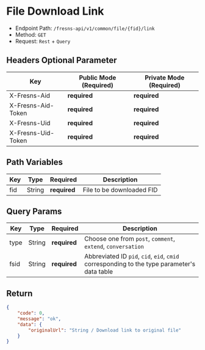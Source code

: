 # File Download Link

- Endpoint Path: `/fresns-api/v1/common/file/{fid}/link`
- Method: `GET`
- Request: `Rest` + `Query`

## Headers Optional Parameter

| Key | Public Mode (Required) | Private Mode (Required) |
| --- | --- | --- |
| X-Fresns-Aid | **required** | **required** |
| X-Fresns-Aid-Token | **required** | **required** |
| X-Fresns-Uid | **required** | **required** |
| X-Fresns-Uid-Token | **required** | **required** |

## Path Variables

| Key | Type | Required | Description |
| --- | --- | --- | --- |
| fid | String | **required** | File to be downloaded FID |

## Query Params

| Key | Type | Required | Description |
| --- | --- | --- | --- |
| type | String | **required** | Choose one from `post`, `comment`, `extend`, `conversation` |
| fsid | String | **required** | Abbreviated ID `pid`, `cid`, `eid`, `cmid` corresponding to the type parameter's data table |

## Return

```json
{
    "code": 0,
    "message": "ok",
    "data": {
        "originalUrl": "String / Download link to original file"
    }
}
```
